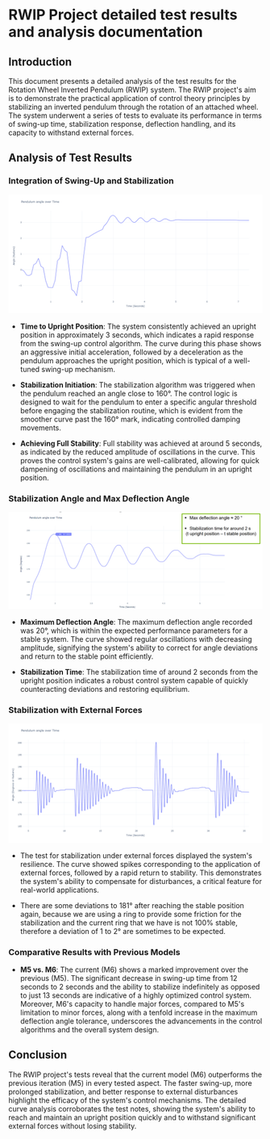 # RWIP Project detailed test results and analysis documentation

## Introduction
This document presents a detailed analysis of the test results for the Rotation Wheel Inverted Pendulum (RWIP) system. The RWIP project's aim is to demonstrate the practical application of control theory principles by stabilizing an inverted pendulum through the rotation of an attached wheel. The system underwent a series of tests to evaluate its performance in terms of swing-up time, stabilization response, deflection handling, and its capacity to withstand external forces.

## Analysis of Test Results

### Integration of Swing-Up and Stabilization
![stabilize_force](figures/swingup_stabilize.png)

- **Time to Upright Position**: The system consistently achieved an upright position in approximately 3 seconds, which indicates a rapid response from the swing-up control algorithm. The curve during this phase shows an aggressive initial acceleration, followed by a deceleration as the pendulum approaches the upright position, which is typical of a well-tuned swing-up mechanism.

- **Stabilization Initiation**: The stabilization algorithm was triggered when the pendulum reached an angle close to 160°. The control logic is designed to wait for the pendulum to enter a specific angular threshold before engaging the stabilization routine, which is evident from the smoother curve past the 160° mark, indicating controlled damping movements.

- **Achieving Full Stability**: Full stability was achieved at around 5 seconds, as indicated by the reduced amplitude of oscillations in the curve. This proves the control system's gains are well-calibrated, allowing for quick dampening of oscillations and maintaining the pendulum in an upright position.

### Stabilization Angle and Max Deflection Angle

![stabilize_force](figures/stabilize_max_deflection_angle.png)

- **Maximum Deflection Angle**: The maximum deflection angle recorded was 20°, which is within the expected performance parameters for a stable system. The curve showed regular oscillations with decreasing amplitude, signifying the system's ability to correct for angle deviations and return to the stable point efficiently.

- **Stabilization Time**: The stabilization time of around 2 seconds from the upright position indicates a robust control system capable of quickly counteracting deviations and restoring equilibrium.

### Stabilization with External Forces

![stabilize_force](figures/stabilize_force.png)

- The test for stabilization under external forces displayed the system's resilience. The curve showed spikes corresponding to the application of external forces, followed by a rapid return to stability. This demonstrates the system's ability to compensate for disturbances, a critical feature for real-world applications.

- There are some deviations to 181° after reaching the stable position again, because we are using a ring to provide some friction for the stabilization and the current ring that we have is not 100% stable, therefore a deviation of 1 to 2° are sometimes to be expected.

### Comparative Results with Previous Models

- **M5 vs. M6**: The current (M6) shows a marked improvement over the previous (M5). The significant decrease in swing-up time from 12 seconds to 2 seconds and the ability to stabilize indefinitely as opposed to just 13 seconds are indicative of a highly optimized control system. Moreover, M6's capacity to handle major forces, compared to M5's limitation to minor forces, along with a tenfold increase in the maximum deflection angle tolerance, underscores the advancements in the control algorithms and the overall system design.

## Conclusion
The RWIP project's tests reveal that the current model (M6) outperforms the previous iteration (M5) in every tested aspect. The faster swing-up, more prolonged stabilization, and better response to external disturbances highlight the efficacy of the system's control mechanisms. The detailed curve analysis corroborates the test notes, showing the system's ability to reach and maintain an upright position quickly and to withstand significant external forces without losing stability.